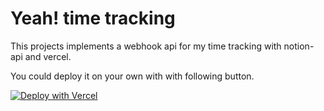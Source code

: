# Yeah! time tracking

This projects implements a webhook api for my time tracking with notion-api and vercel.

You could deploy it on your own with with following button.

[![Deploy with Vercel](https://vercel.com/button)](https://vercel.com/new/clone?repository-url=https%3A%2F%2Fgithub.com%2Fflashback2k14%2FYeahTimeTracking&env=NOTION_API_TOKEN,NOTION_DB_ACTIVE_ID,NOTION_DB_ID,NOTION_DB_ID_TEST,NOTION_DB_ACTIVE_ID_TEST,AUTH_TOKEN&project-name=yeah-time-tracking&repo-name=yeah-time-tracking)

